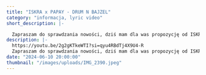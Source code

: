 ```yaml
---
title: "ISKRA x PAPAY - DRUM N BAJZEL"
category: "informacja, lyric video"
short_description: |-

  Zapraszam do sprawdzania nowości, dziś mam dla was propozycję od ISKRY „Drum n Bajzel”. Swoją zwrotkę na feat wrzucił PAPAY. Całość została zrealizowana przez Przemo D.REAL, a za wideo odpowiedzialny jest K00 Studio Pod Kapeluszem.
description: |-
  https://youtu.be/2g2gKTkeWTI?si=qyu4RBdTj4X9U4-R
  Zapraszam do sprawdzania nowości, dziś mam dla was propozycję od ISKRY „Drum n Bajzel”. Swoją zwrotkę na feat wrzucił PAPAY. Całość została zrealizowana przez Przemo D.REAL, a za wideo odpowiedzialny jest K00 Studio Pod Kapeluszem.
date: "2024-06-10 20:00:00"
thumbnail: "/images/uploads/IMG_2390.jpeg"
---
```

